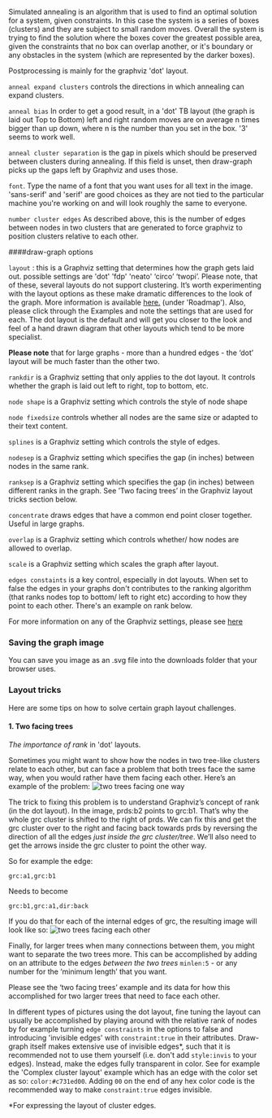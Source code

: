 

Simulated annealing is an algorithm that is used to find an optimal solution for a system, given constraints.
In this case the system is a series of boxes (clusters) and they are subject to small random moves. Overall the system is trying to find the solution where the boxes cover the greatest possible area, given the constraints that no box can overlap another, or it's boundary or any obstacles in the system (which are represented by the darker boxes).


Postprocessing is mainly for the graphviz 'dot' layout.


`anneal expand clusters` controls the directions in which annealing can expand clusters.

`anneal bias` In order to get a good result, in a 'dot' TB layout (the graph is laid out Top to Bottom) left and right random moves are on average n times bigger than up down, where n is the number than you set in the box. '3' seems to work well.

`anneal cluster separation` is the gap in pixels which should be preserved between clusters during annealing. If this field is unset, then draw-graph picks up the gaps left by Graphviz and uses those.

`font`. Type the name of a font that you want uses for all text in the image. 'sans-serif' and 'serif' are good choices as they are not tied to the particular machine you're working on and will look roughly the same to everyone.


`number cluster edges` As described above, this is the number of edges between nodes in two clusters that are generated to force graphviz to position clusters relative to each other.


####draw-graph options


`layout` : this is a Graphviz setting that determines how the graph gets laid out. possible settings are 'dot' 'fdp' 'neato' ‘circo’ ‘twopi’. Please note, that of these, several layouts do not support clustering. It’s worth experimenting with the layout options as these make dramatic differences to the look of the graph. More information is available [here.](https://www.graphviz.org) (under 'Roadmap'). Also, please click through the Examples and note the settings that are used for each. The dot layout is the default and will get you closer to the look and feel of a hand drawn diagram that other layouts which tend to be more specialist.


**Please note** that for large graphs - more than a hundred edges - the ‘dot’ layout will be much faster than the other two.


`rankdir` is a Graphviz setting that only applies to the dot layout. It controls whether the graph is laid out left to right, top to bottom, etc.


`node shape` is a Graphviz setting which controls the style of node shape 


`node fixedsize` controls whether all nodes are the same size or adapted to their text content.


`splines` is a Graphviz setting which controls the style of edges.


`nodesep` is a Graphviz setting which specifies the gap (in inches) between nodes in the same rank.


`ranksep` is a Graphviz setting which specifies the gap (in inches) between different ranks in the graph. See ’Two facing trees’ in the Graphviz layout tricks section below.


`concentrate` draws edges that have a common end point closer together. Useful in large graphs.


`overlap` is a Graphviz setting which controls whether/ how nodes are allowed to overlap.


`scale` is a Graphviz setting which scales the graph after layout.


`edges constaints` is a key control, especially in dot layouts. When set to false the edges in your graphs don't contributes to the ranking algorithm (that ranks nodes top to bottom/ left to right etc) according to how they point to each other. There's an example on rank below. 


For more information on any of the Graphviz settings, please see  [here](https://www.graphviz.org/doc/info/attrs.html)


### Saving the graph image<a name=“saving”></a>

You can save you image as an .svg file into the downloads folder that your browser uses.


### Layout tricks<div id=“layout-tricks” />

Here are some tips on how to solve certain graph layout challenges.

#### 1. Two facing trees

*The importance of rank* in 'dot' layouts.

Sometimes you might want to show how the nodes in two tree-like clusters relate to each other, but can face a problem that both trees face the same way, when you would rather have them facing each other.
Here’s an example of the problem:
![two trees facing one way](img/two-trees1.png)

The trick to fixing this problem is to understand Graphviz’s concept of rank (in the dot layout).
In the image, prds:b2 points to grc:b1. That’s why the whole grc cluster is shifted to the right of prds.
We can fix this and get the grc cluster over to the right and facing back towards prds by reversing the direction of all the edges *just inside the grc cluster/tree*. We’ll also need to get the arrows inside the grc cluster to point the other way.

So for example the edge:

    grc:a1,grc:b1

Needs to become

    grc:b1,grc:a1,dir:back

If you do that for each of the internal edges of grc, the resulting image will look like so:
![two trees facing each other](img/two-trees2.png)

Finally, for larger trees when many connections between them, you might want to separate the two trees more. This can be accomplished by adding on an attribute to the edges *between the two trees* `minlen:5` - or any number for the ‘minimum length’ that you want.

Please see the ‘two facing trees’ example and its data for how this accomplished for two larger trees that need to face each other.


In different types of pictures using the dot layout, fine tuning the layout can usually be accomplished by playing around with the relative rank of nodes by for example turning `edge constraints` in the options to false and introducing 'invisible edges' with `constraint:true` in their attributes.
Draw-graph itself makes extensive use of invisible edges*, such that it is recommended not to use them yourself (i.e. don't add `style:invis` to your edges). Instead, make the edges fully transparent in color. See for example the 'Complex cluster layout' example which has an edge with the color set as so: `color:#c731ed00`. Adding `00` on the end of any hex color code is the recommended way to make `constraint:true` edges invisible.

*For expressing the layout of cluster edges.
